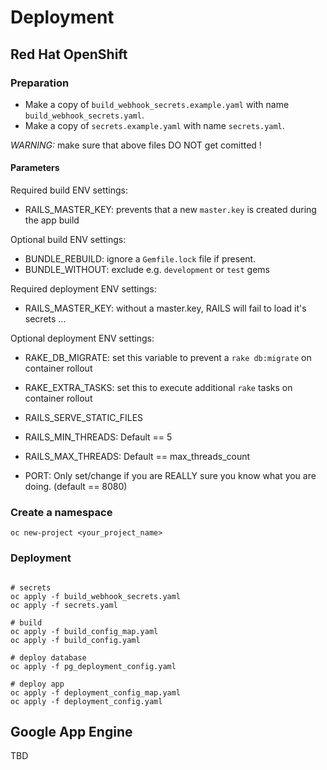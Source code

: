 # Deployment

## Red Hat OpenShift

### Preparation

* Make a copy of `build_webhook_secrets.example.yaml` with name `build_webhook_secrets.yaml`. 
* Make a copy of `secrets.example.yaml` with name `secrets.yaml`. 

*WARNING:* make sure that above files DO NOT get comitted !

#### Parameters

Required build ENV settings:

* RAILS_MASTER_KEY: prevents that a new `master.key` is created during the app build

Optional build ENV settings:

* BUNDLE_REBUILD: ignore a `Gemfile.lock` file if present.
* BUNDLE_WITHOUT: exclude e.g. `development` or `test` gems


Required deployment ENV settings:

* RAILS_MASTER_KEY: without a master.key, RAILS will fail to load it's secrets ...

Optional deployment ENV settings:

* RAKE_DB_MIGRATE: set this variable to prevent a `rake db:migrate` on container rollout
* RAKE_EXTRA_TASKS: set this to execute additional `rake` tasks on container rollout

* RAILS_SERVE_STATIC_FILES
* RAILS_MIN_THREADS: Default == 5
* RAILS_MAX_THREADS: Default == max_threads_count
* PORT: Only set/change if you are REALLY sure you know what you are doing. (default == 8080)


### Create a namespace

```shell
oc new-project <your_project_name>
```

### Deployment

```shell

# secrets
oc apply -f build_webhook_secrets.yaml
oc apply -f secrets.yaml

# build
oc apply -f build_config_map.yaml
oc apply -f build_config.yaml

# deploy database
oc apply -f pg_deployment_config.yaml

# deploy app
oc apply -f deployment_config_map.yaml
oc apply -f deployment_config.yaml

```

## Google App Engine

TBD